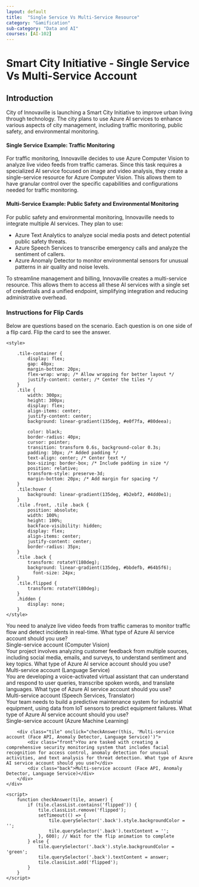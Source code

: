 ```yaml
---
layout: default
title:  "Single Service Vs Multi-Service Resource"
category: "Gamification"
sub-category: "Data and AI"
courses: [AI-102]
---
```

# Smart City Initiative - Single Service Vs Multi-Service Account

## Introduction

City of Innovaville is launching a Smart City Initiative to improve urban living through technology. The city plans to use Azure AI services to enhance various aspects of city management, including traffic monitoring, public safety, and environmental monitoring.

#### Single Service Example: Traffic Monitoring
For traffic monitoring, Innovaville decides to use Azure Computer Vision to analyze live video feeds from traffic cameras. Since this task requires a specialized AI service focused on image and video analysis, they create a single-service resource for Azure Computer Vision. This allows them to have granular control over the specific capabilities and configurations needed for traffic monitoring.

#### Multi-Service Example: Public Safety and Environmental Monitoring
For public safety and environmental monitoring, Innovaville needs to integrate multiple AI services. They plan to use:

- Azure Text Analytics to analyze social media posts and detect potential public safety threats.<br>
- Azure Speech Services to transcribe emergency calls and analyze the sentiment of callers.<br>
- Azure Anomaly Detector to monitor environmental sensors for unusual patterns in air quality and noise levels.

To streamline management and billing, Innovaville creates a multi-service resource. This allows them to access all these AI services with a single set of credentials and a unified endpoint, simplifying integration and reducing administrative overhead.

### Instructions for Flip Cards
Below are questions based on the scenario. Each question is on one side of a flip card. Flip the card to see the answer.

<html lang="en">
<head>
    <meta charset="UTF-8">
    <meta name="viewport" content="width=device-width, initial-scale=1.0">
    
    <style>    
 
        .tile-container {
            display: flex;
            gap: 40px;
            margin-bottom: 20px;
            flex-wrap: wrap; /* Allow wrapping for better layout */
            justify-content: center; /* Center the tiles */
        }
        .tile {
            width: 300px;
            height: 300px;
            display: flex;
            align-items: center;
            justify-content: center;
            background: linear-gradient(135deg, #e0f7fa, #80deea);
            
            color: black;
            border-radius: 40px;
            cursor: pointer;
            transition: transform 0.6s, background-color 0.3s;
            padding: 10px; /* Added padding */
            text-align: center; /* Center text */
            box-sizing: border-box; /* Include padding in size */
            position: relative;
            transform-style: preserve-3d;
            margin-bottom: 20px; /* Add margin for spacing */
        }
        .tile:hover {
            background: linear-gradient(135deg, #b2ebf2, #4dd0e1);
        }
        .tile .front, .tile .back {
            position: absolute;
            width: 100%;
            height: 100%;
            backface-visibility: hidden;
            display: flex;
            align-items: center;
            justify-content: center;
            border-radius: 35px;
        }
        .tile .back {
            transform: rotateY(180deg);
            background: linear-gradient(135deg, #bbdefb, #64b5f6); 
              font-size: 24px;
        }
        .tile.flipped {
            transform: rotateY(180deg);
        }
        .hidden {
            display: none;
        }
    </style>
</head>
<body>
    <div class="question"></div>
    <div class="tile-container">
        <div class="tile" onclick="checkAnswer(this, 'Single-service account (Computer Vision)')">
            <div class="front">You need to analyze live video feeds from traffic cameras to monitor traffic flow and detect incidents in real-time. What type of Azure AI service account should you use?</div>
            <div class="back">Single-service account (Computer Vision)</div>
        </div>
        <div class="tile" onclick="checkAnswer(this, 'Multi-service account (Language Service)')">
            <div class="front">Your project involves analyzing customer feedback from multiple sources, including social media, emails, and surveys, to understand sentiment and key topics. What type of Azure AI service account should you use?</div>
            <div class="back">Multi-service account (Language Service)</div>
        </div>
        <div class="tile" onclick="checkAnswer(this, 'Multi-service account (Speech Services, Translator)')">
            <div class="front">You are developing a voice-activated virtual assistant that can understand and respond to user queries, transcribe spoken words, and translate languages. What type of Azure AI service account should you use?</div>
            <div class="back">Multi-service account (Speech Services, Translator)</div>
        </div>
        <div class="tile" onclick="checkAnswer(this, 'Single-service account (Azure Machine Learning)')">
            <div class="front">Your team needs to build a predictive maintenance system for industrial equipment, using data from IoT sensors to predict equipment failures. What type of Azure AI service account should you use?</div>
            <div class="back">Single-service account (Azure Machine Learning)</div>
        </div>
      
        <div class="tile" onclick="checkAnswer(this, 'Multi-service account (Face API, Anomaly Detector, Language Service)')">
            <div class="front">You are tasked with creating a comprehensive security monitoring system that includes facial recognition for access control, anomaly detection for unusual activities, and text analysis for threat detection. What type of Azure AI service account should you use?</div>
            <div class="back">Multi-service account (Face API, Anomaly Detector, Language Service)</div>
        </div>
    </div>

    <script>
        function checkAnswer(tile, answer) {
            if (tile.classList.contains('flipped')) {
                tile.classList.remove('flipped');
                setTimeout(() => {
                    tile.querySelector('.back').style.backgroundColor = '';
                    tile.querySelector('.back').textContent = '';
                }, 600); // Wait for the flip animation to complete
            } else {
                tile.querySelector('.back').style.backgroundColor = 'green';
                tile.querySelector('.back').textContent = answer;
                tile.classList.add('flipped');
            }
        }
    </script>
</body>
</html>
